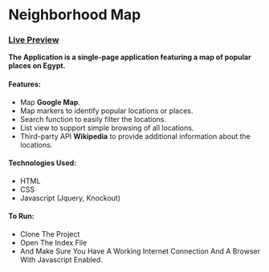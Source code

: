 # Neighborhood Map

### [Live Preview](https://eslamtk.github.io/Full-Stack-Web-Developer-Nanodegree/5.%20Neighborhood%20Map/)

**The Application is a single-page application featuring a map of popular places on Egypt.**

#### Features:
* Map **Google Map**.
* Map markers to identify popular locations or places.
* Search function to easily filter the locations.
* List view to support simple browsing of all locations.
* Third-party API **Wikipedia** to provide additional information about the locations.

#### Technologies Used:
* HTML
* CSS
* Javascript (Jquery, Knockout)

#### To Run:
 * Clone The Project
 * Open The Index File
 * And Make Sure You Have A Working Internet Connection And A Browser With Javascript Enabled.

